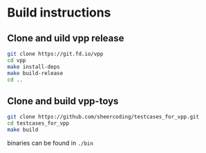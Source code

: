 # Build instructions

## Clone and uild vpp release

```bash
git clone https://git.fd.io/vpp
cd vpp
make install-deps
make build-release
cd ..

```

## Clone and build vpp-toys

``` bash
git clone https://github.com/sheercoding/testcases_for_vpp.git
cd testcases_for_vpp 
make build
```
binaries can be found in `./bin`
